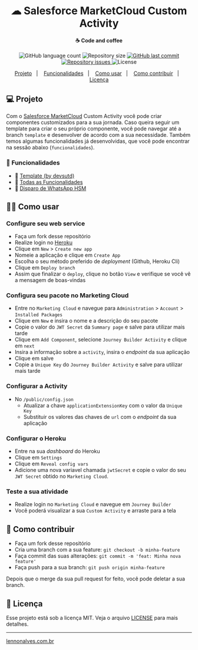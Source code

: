 <h1 align="center">
    ☁ Salesforce MarketCloud Custom Activity
</h1>

<h4 align="center">
    ☕ Code and coffee
</h4>

<p align="center">
  <img alt="GitHub language count" src="https://img.shields.io/github/languages/count/lennonalvesdias/journey-builder-custom-activity.svg">

  <img alt="Repository size" src="https://img.shields.io/github/repo-size/lennonalvesdias/journey-builder-custom-activity.svg">
  
  <a href="https://github.com/lennonalvesdias/cli/commits/master">
    <img alt="GitHub last commit" src="https://img.shields.io/github/last-commit/lennonalvesdias/journey-builder-custom-activity.svg">
  </a>

  <a href="https://github.com/lennonalvesdias/cli/issues">
    <img alt="Repository issues" src="https://img.shields.io/github/issues/lennonalvesdias/journey-builder-custom-activity.svg">
  </a>

  <img alt="License" src="https://img.shields.io/badge/license-MIT-brightgreen">
</p>

<p align="center">
  <a href="#-projeto">Projeto</a>&nbsp;&nbsp;&nbsp;|&nbsp;&nbsp;&nbsp;
  <a href="#-funcionalidades">Funcionalidades</a>&nbsp;&nbsp;&nbsp;|&nbsp;&nbsp;&nbsp;
  <a href="#-como-usar">Como usar</a>&nbsp;&nbsp;&nbsp;|&nbsp;&nbsp;&nbsp;
  <a href="#-como-contribuir">Como contribuir</a>&nbsp;&nbsp;&nbsp;|&nbsp;&nbsp;&nbsp;
  <a href="#-licença">Licença</a>
</p>

## 💻 Projeto

Com o [Salesforce MarketCloud](https://www.salesforce.com/br/products/marketing-cloud/platform/) Custom Activity você pode criar componentes customizados para a sua jornada. Caso queira seguir um template para criar o seu próprio componente, você pode navegar até a branch `template` e desenvolver de acordo com a sua necessidade. Também temos algumas funcionalidades já desenvolvidas, que você pode encontrar na sessão abaixo (`funcionalidades`).

### 🚀 Funcionalidades

* 📄 [Template (by devsutd)](https://github.com/lennonalvesdias/journey-builder-custom-activity/tree/template#readme)
* 📁 [Todas as Funcionalidades](https://github.com/lennonalvesdias/journey-builder-custom-activity/tree/all-features#readme)
* 📲 [Disparo de WhatsApp HSM](https://github.com/lennonalvesdias/journey-builder-custom-activity/tree/whatsapp-hsm#readme)

## 👨‍🏫 Como usar

### Configure seu web service

- Faça um fork desse repositório
- Realize login no [Heroku](https://heroku.com/)
- Clique em `New` > `Create new app`
- Nomeie a aplicação e clique em `Create App`
- Escolha o seu método preferido de *deployment* (Github, Heroku Cli)
- Clique em `Deploy branch`
- Assim que finalizar o `deploy`, clique no botão `View` e verifique se você vê a mensagem de boas-vindas

### Configura seu pacote no Marketing Cloud

- Entre no `Marketing Cloud` e navegue para `Administration` > `Account` > `Installed Packages`
- Clique em `New` e insira o nome e a descrição do seu pacote
- Copie o valor do `JWT Secret` da `Summary page` e salve para utilizar mais tarde
- Clique em `Add Component`, selecione `Journey Builder Activity` e clique em `next`
- Insira a informação sobre a `activity`, insira o *endpoint* da sua aplicação
- Clique em salve
- Copie a `Unique Key` do `Journey Builder Activity` e salve para utilizar mais tarde

### Configurar a Activity

- No `/public/config.json`
    - Atualizar a chave `applicationExtensionKey` com o valor da `Unique Key`
    - Substituir os valores das chaves de `url` com o *endpoint* da sua aplicação

### Configurar o Heroku

- Entre na sua *dashboard* do Heroku
- Clique em `Settings`
- Clique em `Reveal config vars`
- Adicione uma nova variavel chamada `jwtSecret` e copie o valor do seu `JWT Secret` obtido no `Marketing Cloud`.

### Teste a sua atividade

- Realize login no `Marketing Cloud` e navegue em `Journey Builder`
- Você poderá visualizar a sua `Custom Activity` e arraste para a tela

## 🤔 Como contribuir

- Faça um fork desse repositório
- Cria uma branch com a sua feature: `git checkout -b minha-feature`
- Faça commit das suas alterações: `git commit -m 'feat: Minha nova feature'`
- Faça push para a sua branch: `git push origin minha-feature`

Depois que o merge da sua pull request for feito, você pode deletar a sua branch.

## 📝 Licença

Esse projeto está sob a licença MIT. Veja o arquivo [LICENSE](LICENSE) para mais detalhes.

---

[lennonalves.com.br](https://lennonalves.com.br/)